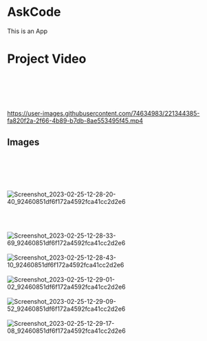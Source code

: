 # AskCode
This is an App
<h1>Project Video </h1>
<br>
<br>
<br>
<br>


https://user-images.githubusercontent.com/74634983/221344385-fa820f2a-2f66-4b89-b7db-8ae553495f45.mp4




<h2> Images </h2>
<br><br>
<br>
<br>

![Screenshot_2023-02-25-12-28-20-40_92460851df6f172a4592fca41cc2d2e6](https://user-images.githubusercontent.com/74634983/221344495-9a388bcc-6a49-4452-9086-b14e08d116d0.jpg)

<br>
<br>

![Screenshot_2023-02-25-12-28-33-69_92460851df6f172a4592fca41cc2d2e6](https://user-images.githubusercontent.com/74634983/221343855-66ba6c57-e5ad-4efc-a1e9-f62cedc30c4c.jpg)
<br>
<br>
![Screenshot_2023-02-25-12-28-43-10_92460851df6f172a4592fca41cc2d2e6](https://user-images.githubusercontent.com/74634983/221343860-a964433a-105c-4848-bd4e-57c16b8d03a5.jpg)
<br>
<br>
![Screenshot_2023-02-25-12-29-01-02_92460851df6f172a4592fca41cc2d2e6](https://user-images.githubusercontent.com/74634983/221343864-4ddb6b87-3e17-4ab3-b78e-834edf1b71f3.jpg)
<br>
<br>
![Screenshot_2023-02-25-12-29-09-52_92460851df6f172a4592fca41cc2d2e6](https://user-images.githubusercontent.com/74634983/221343868-633bd9f8-3061-4955-8fec-eb8be1ed24c8.jpg)
<br>
<br>
![Screenshot_2023-02-25-12-29-17-08_92460851df6f172a4592fca41cc2d2e6](https://user-images.githubusercontent.com/74634983/221343870-59a9574f-2e31-40a2-8748-10d9d3ebac44.jpg)

<br>
<br>
